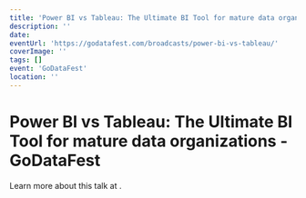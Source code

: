 ```yaml
---
title: 'Power BI vs Tableau: The Ultimate BI Tool for mature data organizations - GoDataFest'
description: ''
date: 
eventUrl: 'https://godatafest.com/broadcasts/power-bi-vs-tableau/'
coverImage: ''
tags: []
event: 'GoDataFest'
location: ''
---
```


# Power BI vs Tableau: The Ultimate BI Tool for mature data organizations - GoDataFest



Learn more about this talk at [](https://godatafest.com/broadcasts/power-bi-vs-tableau/).
